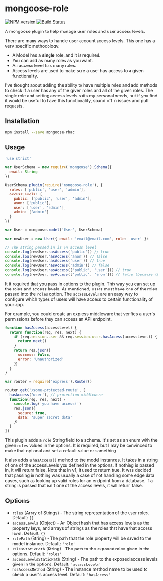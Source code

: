 # mongoose-role

[![NPM version](http://img.shields.io/npm/v/mongoose-role.svg?style=flat)](https://www.npmjs.org/package/mongoose-role)
[![Build Status](https://travis-ci.org/gumlet/mongoose-rbac.svg?branch=master)](https://travis-ci.org/gumlet/mongoose-rbac)

A mongoose plugin to help manage user roles and user access levels.

There are many ways to handle user account access levels. This one has a very
specific methodology.

- A Model has a **single** role, and it is required.
- You can add as many roles as you want.
- An access level has many roles.
- Access levels are used to make sure a user has access to a given
  functionality.

I've thought about adding the ability to have multiple roles and add methods to
check if a user has any of the given roles and all of the given roles. The
single role and setting access levels suits my personal needs, but if you find
it would be useful to have this functionality, sound off in issues and pull
requests.

## Installation

```bash
npm install --save mongoose-rbac
```

## Usage

```javascript
'use strict'

var UserSchema = new require('mongoose').Schema({
  email: String
})

UserSchema.plugin(require('mongoose-role'), {
  roles: ['public', 'user', 'admin'],
  accessLevels: {
    public: ['public', 'user', 'admin'],
    anon: ['public'],
    user: ['user', 'admin'],
    admin: ['admin']
  }
})

var User = mongoose.model('User', UserSchema)

var newUser = new User({ email: 'email@email.com', role: 'user' })

// The string passed in is an access level
console.log(newUser.hasAccess('public')) // true
console.log(newUser.hasAccess('anon')) // false
console.log(newUser.hasAccess('user')) // true
console.log(newUser.hasAccess('admin')) // false
console.log(newUser.hasAccess(['public', 'user'])) // true
console.log(newUser.hasAccess(['public', 'anon'])) // false (because the user isn't a part of 'anon' access level)
```

It it required that you pass in options to the plugin. This way you can set up
the roles and access levels. As mentioned, users must have one of the roles
passed into the `roles` option. The `accessLevels` are an easy way to configure
which types of users will have access to certain functionality of your app.

For example, you could create an express middleware that verifies a user's
permissions before they can access an API endpoint.

```javascript
function hasAccess(accessLevel) {
  return function(req, res, next) {
    if (req.session.user && req.session.user.hasAccess(accessLevel)) {
      return next()
    }
    return res.json({
      success: false,
      error: 'Unauthorized'
    })
  }
}

var router = require('express').Router()

router.get('/some-protected-route', [
  hasAccess('user'), // protection middleware
  function(req, res, next) {
    console.log('you have access!')
    res.json({
      secure: true,
      data: 'super secret data'
    })
  }
])
```

This plugin adds a `role` String field to a schema. It's set as an enum with the
given `roles` values in the options. It is required, but I may be convinced to
make that optional and set a default value or something.

It also adds a `hasAccess()` method to the model instances. It takes in a
string of one of the accessLevels you defined in the options. If nothing is
passed in, it will return false. Note that in v1, it used to return true. It was
decided that passing in nothing was usually a case of not handling some edge
data cases, such as looking up valid roles for an endpoint from a database. If a
string is passed that isn't one of the access levels, it will return false.

## Options

- `roles` (Array of Strings) - The string representation of the user roles.
  Default: `[]`
- `accessLevels` (Object) - An Object hash that has access levels as the
  property keys, and arrays of strings as the roles that have that access level.
  Default: `{}`
- `rolePath` (String) - The path that the role property will be saved to the
  model instance. Default: `'role'`
- `rolesStaticPath` (String) - The path to the exposed roles given in the
  options. Default: `'roles'`
- `accessLevelsStaticPath` (String) - The path to the exposed access levels
  given in the options. Default: `'accessLevels'`
- `hasAccessMethod` (String) - The instance method name to be used to check a
  user's access level. Default: `'hasAccess'`
